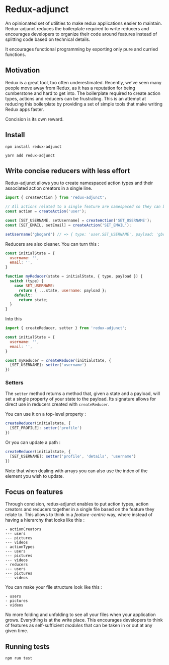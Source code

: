 # Redux-adjunct

An opinionated set of utilities to make redux applications easier to maintain. Redux-adjunct reduces the boilerplate
required to write reducers and encourages developers to organize their code around features instead of splitting
code based on technical details.

It encourages functional programming by exporting only pure and curried functions.

## Motivation

Redux is a great tool, too often underestimated. Recently, we've seen many people move away from Redux,
as it has a reputation for being cumberstone and hard to get into. The boilerplate required to create action types,
actions and reducers can be frustrating. This is an attempt at reducing this boilerplate by providing a set of simple tools
that make writing Redux apps faster.

Concision is its own reward.

## Install

``` javacript
npm install redux-adjunct
```

``` javacript
yarn add redux-adjunct
```

## Write concise reducers with less effort

Redux-adjunct allows you to create namespaced action types and their associated action creators in a single line.

``` javascript
import { createAction } from 'redux-adjunct';

// All actions related to a single feature are namespaced so they can be eaily debugged using devtools
const action = createAction('user');

const [SET_USERNAME, setUsername] = createAction('SET_USERNAME');
const [SET_EMAIL, setEmail] = createAction('SET_EMAIL');

setUsername('gbogard') // => { type: 'user.SET_USERNAME', payload: 'gbogard' }
```

Reducers are also cleaner. You can turn this :

``` javascript
const initialState = {
  username: '',
  email: '',
}

function myReducer(state = initialState, { type, payload }) {
  switch (type) {
    case SET_USERNAME:
      return { ...state, username: payload };
    default:
      return state;
  }
}

```

Into this

``` javascript
import { createReducer, setter } from 'redux-adjunct';

const initialState = {
  username: '',
  email: '',
}

const myReducer = createReducer(initialstate, {
  [SET_USERNAME]: setter('username')
})
```

### Setters

The `setter` method returns a method that, given a state and a payload, will set a single property
of your state to the payload. Its signature allows for direct use in reducers created with `createReducer`.

You can use it on a top-level property :

``` javascript
createReducer(initialstate, {
  [SET_PROFILE]: setter('profile')
})
```

Or you can update a path :

``` javascript
createReducer(initialstate, {
  [SET_USERNAME]: setter('profile', 'details', 'username')
})
```

Note that when dealing with arrays you can also use the index of the element you wish to update.

## Focus on features

Through concision, redux-adjunct enables to put action types, action creators and reducers together in a single file
based on the feature they relate to. This allows to think in a _feature-centric_ way, where instead of having a hierarchy
that looks like this :

```
- actionCreators
--- users
--- pictures
--- videos
- actionTypes
--- users
--- pictures
--- videos
- reducers
--- users
--- pictures
--- videos
```

You can make your file structure look like this :

```
- users
- pictures
- videos
```

No more folding and unfolding to see all your files when your application grows. Everything is at the write place. This
encourages developers to think of features as self-sufficient _modules_ that can be taken in or out at any given time.

## Running tests

`npm run test`
